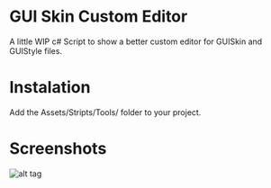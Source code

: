 # GUI Skin Custom Editor
A little WIP c# Script to show a better custom editor for GUISkin and GUIStyle files.

# Instalation
Add the Assets/Stripts/Tools/ folder to your project.

# Screenshots
![alt tag](https://dl.dropboxusercontent.com/u/7064342/Images/Inspector.png)
